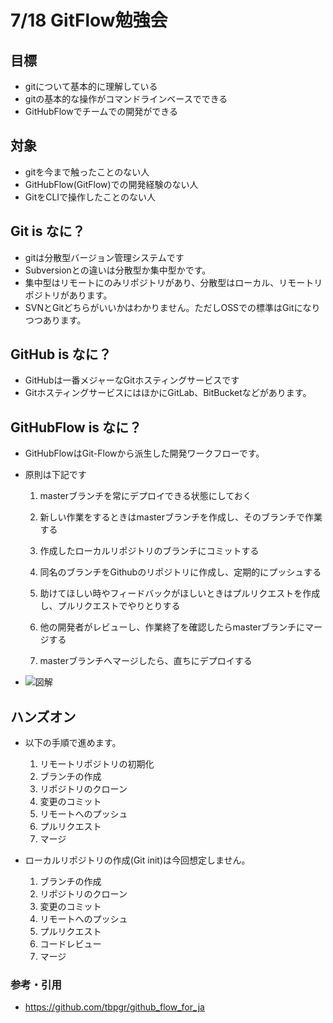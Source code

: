 # 7/18 GitFlow勉強会

## 目標

- gitについて基本的に理解している
- gitの基本的な操作がコマンドラインベースでできる
- GitHubFlowでチームでの開発ができる

## 対象

- gitを今まで触ったことのない人
- GitHubFlow(GitFlow)での開発経験のない人
- GitをCLIで操作したことのない人

## Git is なに？

- gitは分散型バージョン管理システムです
- Subversionとの違いは分散型か集中型かです。
- 集中型はリモートにのみリポジトリがあり、分散型はローカル、リモートリポジトリがあります。
- SVNとGitどちらがいいかはわかりません。ただしOSSでの標準はGitになりつつあります。

## GitHub is なに？

- GitHubは一番メジャーなGitホスティングサービスです
- GitホスティングサービスにはほかにGitLab、BitBucketなどがあります。

## GitHubFlow is なに？

- GitHubFlowはGit-Flowから派生した開発ワークフローです。
- 原則は下記です

    1. masterブランチを常にデプロイできる状態にしておく

    1. 新しい作業をするときはmasterブランチを作成し、そのブランチで作業する

    1. 作成したローカルリポジトリのブランチにコミットする

    1. 同名のブランチをGithubのリポジトリに作成し、定期的にプッシュする

    1. 助けてほしい時やフィードバックがほしいときはプルリクエストを作成し、プルリクエストでやりとりする

    1. 他の開発者がレビューし、作業終了を確認したらmasterブランチにマージする

    1. masterブランチへマージしたら、直ちにデプロイする

- ![図解](https://raw.githubusercontent.com/tbpgr/github_flow_for_ja/master/github_flow_gviz.png)

## ハンズオン

- 以下の手順で進めます。
    1. リモートリポジトリの初期化
    1. ブランチの作成
    1. リポジトリのクローン
    1. 変更のコミット
    1. リモートへのプッシュ
    1. プルリクエスト
    1. マージ

- ローカルリポジトリの作成(Git init)は今回想定しません。

    1. ブランチの作成
    1. リポジトリのクローン
    1. 変更のコミット
    1. リモートへのプッシュ
    1. プルリクエスト
    1. コードレビュー
    1. マージ

### 参考・引用
- https://github.com/tbpgr/github_flow_for_ja